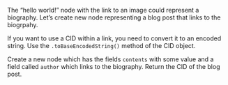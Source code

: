 The “hello world!” node with the link to an image could represent a biography. Let’s create new node representing a blog post that links to the biogrpahy.

If you want to use a CID within a link, you need to convert it to an encoded string. Use the `.toBaseEncodedString()` method of the CID object.

Create a new node which has the fields `contents` with some value and a field called `author` which links to the biography. Return the CID of the blog post.
